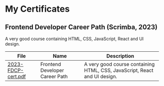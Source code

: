 # My Certificates

## Frontend Developer Career Path (Scrimba, 2023)

A very good course containing HTML, CSS, JavaScript, React and UI design.

| File                                       | Name                           | Description                                                               |
| ------------------------------------------ | ------------------------------ | ------------------------------------------------------------------------- |
| [2023-FDCP-cert.pdf](./2023-FDCP-cert.pdf) | Frontend Developer Career Path | A very good course containing HTML, CSS, JavaScript, React and UI design. |
